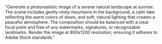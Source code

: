 "Generate a photorealistic image of a serene natural landscape at sunrise. The scene includes gently misty mountains in the background, a calm lake reflecting the warm colors of dawn, and soft, natural lighting that creates a peaceful atmosphere. The composition should be balanced with a clear focal point and free of any watermarks, signatures, or recognizable landmarks. Render the image at 800x1200 resolution, ensuring it adheres to Adobe Stock standards."